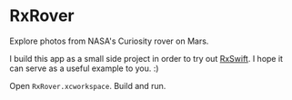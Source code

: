 # RxRover

Explore photos from NASA's Curiosity rover on Mars.

I build this app as a small side project in order to try out [RxSwift](https://github.com/ReactiveX/RxSwift). I hope it can serve as a useful example to you. :)

Open `RxRover.xcworkspace`. Build and run.

